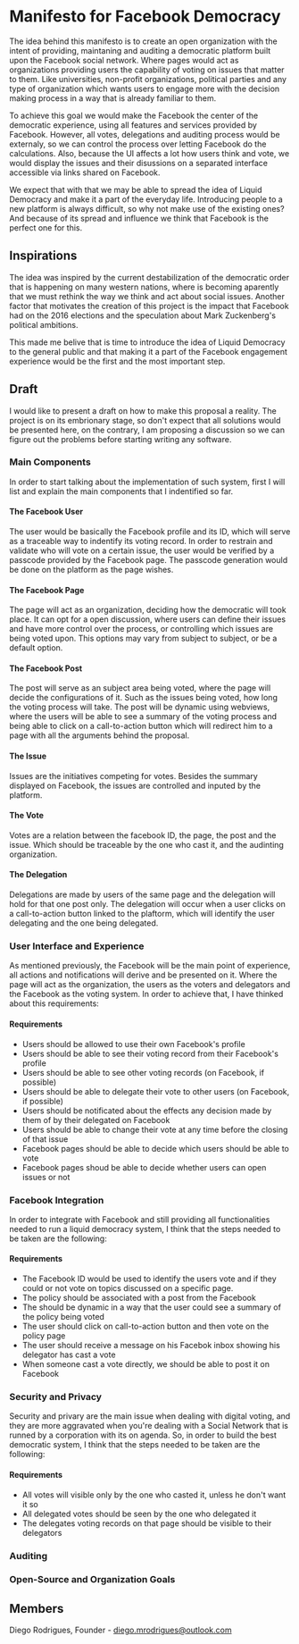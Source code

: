 # Manifesto for Facebook Democracy

The idea behind this manifesto is to create an open organization with the intent of providing, maintaning and auditing a democratic platform built upon the Facebook social network. Where pages would act as organizations providing users the capability of voting on issues that matter to them. Like universities, non-profit organizations, political parties and any type of organization which wants users to engage more with the decision making process in a way that is already familiar to them.

To achieve this goal we would make the Facebook the center of the democratic experience, using all features and services provided by Facebook. However, all votes, delegations and auditing process would be externaly, so we can control the process over letting Facebook do the calculations. Also, because the UI affects a lot how users think and vote, we would display the issues and their disussions on a separated interface accessible via links shared on Facebook.

We expect that with that we may be able to spread the idea of Liquid Democracy and make it a part of the everyday life. Introducing people to a new platform is always difficult, so why not make use of the existing ones? And because of its spread and influence we think that Facebook is the perfect one for this.

## Inspirations

The idea was inspired by the current destabilization of the democratic order that is happening on many western nations, where is becoming aparently that we must rethink the way we think and act about social issues. Another factor that motivates the creation of this project is the impact that Facebook had on the 2016 elections and the speculation about Mark Zuckenberg's political ambitions.

This made me belive that is time to introduce the idea of Liquid Democracy to the general public and that making it a part of the Facebook engagement experience would be the first and the most important step.

## Draft

I would like to present a draft on how to make this proposal a reality. The project is on its embrionary stage, so don't expect that all solutions would be presented here, on the contrary, I am proposing a discussion so we can figure out the problems before starting writing any software.

### Main Components

In order to start talking about the implementation of such system, first I will list and explain the main components that I indentified so far.

#### The Facebook User

The user would be basically the Facebook profile and its ID, which will serve as a traceable way to indentify its voting record. In order to restrain and validate who will vote on a certain issue, the user would be verified by a passcode provided by the Facebook page. The passcode generation would be done on the platform as the page wishes.

#### The Facebook Page

The page will act as an organization, deciding how the democratic will took place. It can opt for a open discussion, where users can define their issues and have more control over the process, or controlling which issues are being voted upon. This options may vary from subject to subject, or be a default option.

#### The Facebook Post

The post will serve as an subject area being voted, where the page will decide the configurations of it. Such as the issues being voted, how long the voting process will take. The post will be dynamic using webviews, where the users will be able to see a summary of the voting process and being able to click on a call-to-action button which will redirect him to a page with all the arguments behind the proposal.

#### The Issue

Issues are the initiatives competing for votes. Besides the summary displayed on Facebook, the issues are controlled and inputed by the platform.

#### The Vote

Votes are a relation between the facebook ID, the page, the post and the issue. Which should be traceable by the one who cast it, and the audinting organization. 

#### The Delegation

Delegations are made by users of the same page and the delegation will hold for that one post only. The delegation will occur when a user clicks on a call-to-action button linked to the plaftorm, which will identify the user delegating and the one being delegated.

### User Interface and Experience

As mentioned previously, the Facebook will be the main point of experience, all actions and notifications will derive and be presented on it. Where the page will act as the organization, the users as the voters and delegators and the Facebook as the voting system. In order to achieve that, I have thinked about this requirements:

#### Requirements

- Users should be allowed to use their own Facebook's profile
- Users should be able to see their voting record from their Facebook's profile
- Users should be able to see other voting records (on Facebook, if possible)
- Users should be able to delegate their vote to other users (on Facebook, if possible) 
- Users should be notificated about the effects any decision made by them of by their delegated on Facebook
- Users should be able to change their vote at any time before the closing of that issue
- Facebook pages should be able to decide which users should be able to vote
- Facebook pages shoud be able to decide whether users can open issues or not

### Facebook Integration

In order to integrate with Facebook and still providing all functionalities needed to run a liquid democracy system, I think that the steps needed to be taken are the following:

#### Requirements

- The Facebook ID would be used to identify the users vote and if they could or not vote on topics discussed on a specific page.
- The policy should be associated with a post from the Facebook
- The should be dynamic in a way that the user could see a summary of the policy being voted
- The user should click on call-to-action button and then vote on the policy page
- The user should receive a message on his Facebok inbox showing his delegator has cast a vote
- When someone cast a vote directly, we should be able to post it on Facebook

### Security and Privacy

Security and privary are the main issue when dealing with digital voting, and they are more aggravated when you're dealing with a Social Network that is runned by a corporation with its on agenda. So, in order to build the best democratic system, I think that the steps needed to be taken are the following:

#### Requirements

- All votes will visible only by the one who casted it, unless he don't want it so
- All delegated votes should be seen by the one who delegated it
- The delegates voting records on that page should be visible to their delegators

### Auditing

### Open-Source and Organization Goals

## Members
Diego Rodrigues, Founder - diego.mrodrigues@outlook.com
